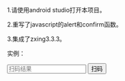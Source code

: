 1.请使用android studio打开本项目。

2.重写了javascript的alert和confirm函数。 

3.集成了zxing3.3.3。


实例：

<script>
function scan() {
     android.doScan();
}
 
function setScanResult(result){
     document.getElementById("result").value = result ;    
}
</script>
<input type="text" id="result" placeholder="扫码结果" Value="">
<button onclick="scan();">扫码</button>

